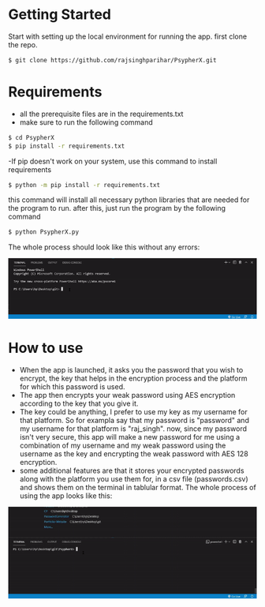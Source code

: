 # Getting Started
Start with setting up the local environment for running the app.
first clone the repo.
```BASH
$ git clone https://github.com/rajsinghparihar/PsypherX.git
```
# Requirements
- all the prerequisite files are in the requirements.txt
- make sure to run the following command
```BASH
$ cd PsypherX
$ pip install -r requirements.txt
````
-If pip doesn't work on your system, use this command to install requirements
```BASH
$ python -m pip install -r requirements.txt
```
this command will install all necessary python libraries that are needed for the program to run.
after this, just run the program by the following command
```BASH
$ python PsypherX.py
```
The whole process should look like this without any errors:

<img src="https://github.com/rajsinghparihar/PsypherX/blob/main/DemoGifs/Demo1.gif"/>

# How to use
- When the app is launched, it asks you the password that you wish to encrypt, the key that helps in the encryption process and the platform for which this password is used.
- The app then encrypts your weak password using AES encryption according to the key that you give it.
- The key could be anything, I prefer to use my key as my username for that platform.
So for exampla say that my password is "password" and my username for that platform is "raj_singh".
now, since my password isn't very secure, this app will make a new password for me using a combination of my username 
and my weak password using the username as the key and encrypting the weak password with AES 128 encryption.
- some additional features are that it stores your encrypted passwords along with the platform you use them for, in a csv file (passwords.csv) and shows them on the terminal in tablular format.
The whole process of using the app looks like this:
<img src="https://github.com/rajsinghparihar/PsypherX/blob/main/DemoGifs/Demo2.gif"/>
